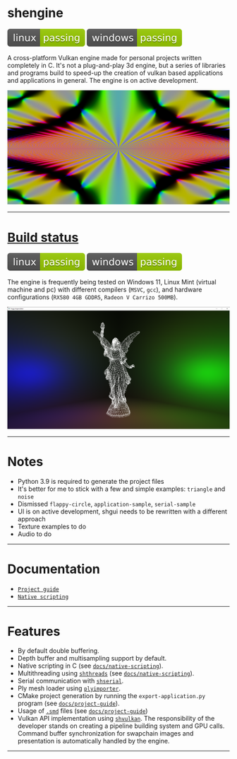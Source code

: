 # shengine

[![linux_badge](.shci/linux-exit_code.svg)](.shci/linux-log.md)
[![windows_badge](.shci/windows-exit_code.svg)](.shci/windows-log.md)

A cross-platform Vulkan engine made for personal projects written completely in C. It's not a plug-and-play 3d engine, but a series of libraries and programs build to speed-up the creation of vulkan based applications and applications in general. The engine is on active development.

![coulomb](docs/media/noise-5.png)

---

# [Build status](./shci)

[![linux_badge](.shci/linux-exit_code.svg)](.shci/linux-log.md)
[![windows_badge](.shci/windows-exit_code.svg)](.shci/windows-log.md)

The engine is frequently being tested on Windows 11, Linux Mint (virtual machine and pc) with different compilers (`MSVC`, `gcc`), and hardware configurations (`RX580 4GB GDDR5`, `Radeon V Carrizo 500MB`).

![coulomb](docs/media/coulomb.png)

---

# Notes
 - Python 3.9 is required to generate the project files
 - It's better for me to stick with a few and simple examples: `triangle` and `noise` 
 - Dismissed `flappy-circle`, `application-sample`, `serial-sample`
 - UI is on active development, shgui needs to be rewritten with a different approach
 - Texture examples to do
 - Audio to do

---

# Documentation
 * [`Project guide`](./docs/project-guide.md)
 * [`Native scripting`](./docs/native-scripting.md)

---

# Features
 - By default double buffering.
 - Depth buffer and multisampling support by default.
 - Native scripting in C (see [`docs/native-scripting`](./docs/native-scripting.md)).
 - Multithreading using [`shthreads`](https://github.com/mrsinho/shthreads) (see [`docs/native-scripting`](./docs/native-scripting.md)).
 - Serial communication with [`shserial`](https://github.com/mrsinho/shserial).
 - Ply mesh loader using [`plyimporter`](https://github.com/mrsinho/plyimporter).
 - CMake project generation by running the `export-application.py` program (see [`docs/project-guide`](./docs/project-guide.md#generate-projects)).
- Usage of [`.smd`](https://github.com/mrsinho/smd) files (see [`docs/project-guide`](./docs/project-guide.md#smd-files))
- Vulkan API implementation using [`shvulkan`](https://github.com/mrsinho/shvulkan). The responsibility of the developer stands on creating a pipeline building system and GPU calls. Command buffer synchronization for swapchain images and presentation is automatically handled by the engine.

---
